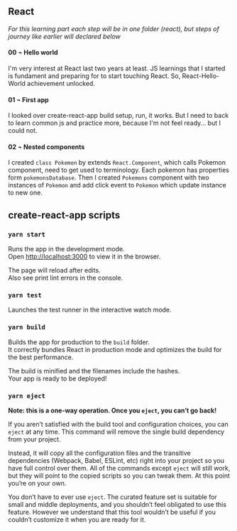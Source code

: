 ## React

_For this learning part each step will be in one folder (react), but steps of journey like earlier will declared below_

#### 00 ¬ Hello world

I'm very interest at React last two years at least. JS learnings that I started is fundament and preparing for to start touching React. So, React-Hello-World achievement unlocked.

#### 01 ¬ First app

I looked over create-react-app build setup, run, it works. But I need to back to learn common js and practice more, because I'm not feel ready... but I could not.

#### 02 ¬ Nested components

I created `class Pokemon` by extends `React.Component`, which calls Pokemon component, need to get used to terminology. Each pokemon has properties form `pokemonsDatabase`. Then I created `Pokemons` component with two instances of `Pokemon` and add click event to `Pokemon` which update instance to new one.

## create-react-app scripts

### `yarn start`

Runs the app in the development mode.<br>
Open [http://localhost:3000](http://localhost:3000) to view it in the browser.

The page will reload after edits.<br>
Also see print lint errors in the console.

### `yarn test`

Launches the test runner in the interactive watch mode.

### `yarn build`

Builds the app for production to the `build` folder.<br>
It correctly bundles React in production mode and optimizes the build for the best performance.

The build is minified and the filenames include the hashes.<br>
Your app is ready to be deployed!

### `yarn eject`

**Note: this is a one-way operation. Once you `eject`, you can’t go back!**

If you aren’t satisfied with the build tool and configuration choices, you can `eject` at any time. This command will remove the single build dependency from your project.

Instead, it will copy all the configuration files and the transitive dependencies (Webpack, Babel, ESLint, etc) right into your project so you have full control over them. All of the commands except `eject` will still work, but they will point to the copied scripts so you can tweak them. At this point you’re on your own.

You don’t have to ever use `eject`. The curated feature set is suitable for small and middle deployments, and you shouldn’t feel obligated to use this feature. However we understand that this tool wouldn’t be useful if you couldn’t customize it when you are ready for it.

